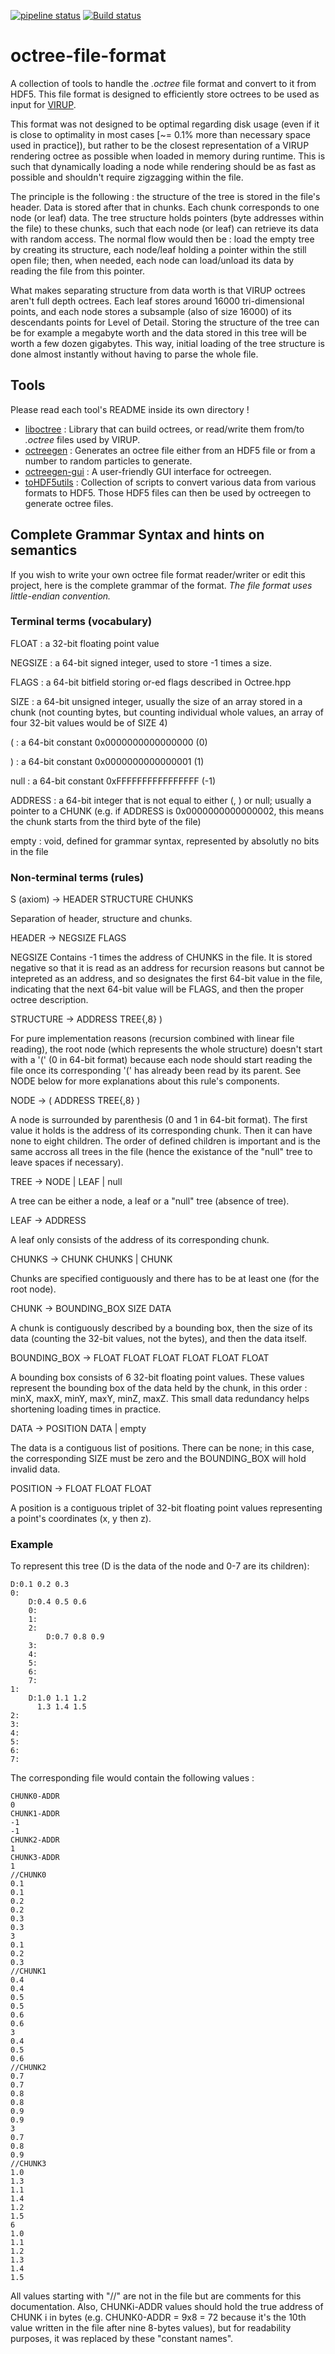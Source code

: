 [![pipeline status](https://gitlab.com/Dexter9313/octree-file-format/badges/master/pipeline.svg)](https://gitlab.com/Dexter9313/octree-file-format/commits/master)
[![Build status](https://ci.appveyor.com/api/projects/status/b59od2m9xi80ub27/branch/master?svg=true)](https://ci.appveyor.com/project/Dexter9313/octree-file-format-mirror/branch/master)

# octree-file-format

A collection of tools to handle the *.octree* file format and convert to it from HDF5. This file format is designed to efficiently store octrees to be used as input for [VIRUP](https://gitlab.com/Dexter9313/virup).

This format was not designed to be optimal regarding disk usage (even if it is close to optimality in most cases [~= 0.1% more than necessary space used in practice]), but rather to be the closest representation of a VIRUP rendering octree as possible when loaded in memory during runtime. This is such that dynamically loading a node while rendering should be as fast as possible and shouldn't require zigzagging within the file.

The principle is the following : the structure of the tree is stored in the file's header. Data is stored after that in chunks. Each chunk corresponds to one node (or leaf) data. The tree structure holds pointers (byte addresses within the file) to these chunks, such that each node (or leaf) can retrieve its data with random access. The normal flow would then be : load the empty tree by creating its structure, each node/leaf holding a pointer within the still open file; then, when needed, each node can load/unload its data by reading the file from this pointer.

What makes separating structure from data worth is that VIRUP octrees aren't full depth octrees. Each leaf stores around 16000 tri-dimensional points, and each node stores a subsample (also of size 16000) of its descendants points for Level of Detail. Storing the structure of the tree can be for example a megabyte worth and the data stored in this tree will be worth a few dozen gigabytes. This way, initial loading of the tree structure is done almost instantly without having to parse the whole file.

## Tools

Please read each tool's README inside its own directory !

* [liboctree](https://gitlab.com/Dexter9313/octree-file-format/blob/master/liboctree/) : Library that can build octrees, or read/write them from/to *.octree* files used by VIRUP.
* [octreegen](https://gitlab.com/Dexter9313/octree-file-format/blob/master/octreegen/) : Generates an octree file either from an HDF5 file or from a number to random particles to generate.
* [octreegen-gui](https://gitlab.com/Dexter9313/octree-file-format/blob/master/octreegen-gui/) : A user-friendly GUI interface for octreegen.
* [toHDF5utils](https://gitlab.com/Dexter9313/octree-file-format/blob/master/toHDF5utils/) : Collection of scripts to convert various data from various formats to HDF5. Those HDF5 files can then be used by octreegen to generate octree files.

## Complete Grammar Syntax and hints on semantics

If you wish to write your own octree file format reader/writer or edit this project, here is the complete grammar of the format.
*The file format uses little-endian convention.*

### Terminal terms (vocabulary)

FLOAT   : a 32-bit floating point value

NEGSIZE : a 64-bit signed integer, used to store -1 times a size.

FLAGS   : a 64-bit bitfield storing or-ed flags described in Octree.hpp

SIZE    : a 64-bit unsigned integer, usually the size of an array stored in a chunk (not counting bytes, but counting individual whole values, an array of four 32-bit values would be of SIZE 4)

(       : a 64-bit constant 0x0000000000000000 (0)

)       : a 64-bit constant 0x0000000000000001 (1)

null    : a 64-bit constant 0xFFFFFFFFFFFFFFFF (-1)

ADDRESS : a 64-bit integer that is not equal to either (, ) or null; usually a pointer to a CHUNK (e.g. if ADDRESS is 0x0000000000000002, this means the chunk starts from the third byte of the file)

empty   : void, defined for grammar syntax, represented by absolutly no bits in the file

### Non-terminal terms (rules)

S (axiom)    -> HEADER STRUCTURE CHUNKS

Separation of header, structure and chunks.

HEADER       -> NEGSIZE FLAGS

NEGSIZE Contains -1 times the address of CHUNKS in the file. It is stored negative so that it is read as an address for recursion reasons but cannot be intepreted as an address, and so designates the first 64-bit value in the file, indicating that the next 64-bit value will be FLAGS, and then the proper octree description.


STRUCTURE    -> ADDRESS TREE{,8} )

For pure implementation reasons (recursion combined with linear file reading), the root node (which represents the whole structure) doesn't start with a '(' (0 in 64-bit format) because each node should start reading the file once its corresponding '(' has already been read by its parent. See NODE below for more explanations about this rule's components.


NODE         -> ( ADDRESS TREE{,8} )

A node is surrounded by parenthesis (0 and 1 in 64-bit format). The first value it holds is the address of its corresponding chunk. Then it can have none to eight children. The order of defined children is important and is the same accross all trees in the file (hence the existance of the "null" tree to leave spaces if necessary).


TREE         -> NODE | LEAF | null

A tree can be either a node, a leaf or a "null" tree (absence of tree).


LEAF         -> ADDRESS

A leaf only consists of the address of its corresponding chunk.


CHUNKS       -> CHUNK CHUNKS | CHUNK

Chunks are specified contiguously and there has to be at least one (for the root node).


CHUNK        -> BOUNDING_BOX SIZE DATA

A chunk is contiguously described by a bounding box, then the size of its data (counting the 32-bit values, not the bytes), and then the data itself.


BOUNDING_BOX -> FLOAT FLOAT FLOAT FLOAT FLOAT FLOAT

A bounding box consists of 6 32-bit floating point values. These values represent the bounding box of the data held by the chunk, in this order : minX, maxX, minY, maxY, minZ, maxZ. This small data redundancy helps shortening loading times in practice.


DATA         -> POSITION DATA | empty

The data is a contiguous list of positions. There can be none; in this case, the corresponding SIZE must be zero and the BOUNDING_BOX will hold invalid data.


POSITION     -> FLOAT FLOAT FLOAT

A position is a contiguous triplet of 32-bit floating point values representing a point's coordinates (x, y then z).


### Example

To represent this tree (D is the data of the node and 0-7 are its children):

	D:0.1 0.2 0.3
	0:
		D:0.4 0.5 0.6
		0:
		1:
		2:
			D:0.7 0.8 0.9
		3:
		4:
		5:
		6:
		7:
	1:
		D:1.0 1.1 1.2
		  1.3 1.4 1.5
	2:
	3:
	4:
	5:
	6:
	7:

The corresponding file would contain the following values :

	CHUNK0-ADDR
	0
	CHUNK1-ADDR
	-1
	-1
	CHUNK2-ADDR
	1
	CHUNK3-ADDR
	1
	//CHUNK0
	0.1
	0.1
	0.2
	0.2
	0.3
	0.3
	3
	0.1
	0.2
	0.3
	//CHUNK1
	0.4
	0.4
	0.5
	0.5
	0.6
	0.6
	3
	0.4
	0.5
	0.6
	//CHUNK2
	0.7
	0.7
	0.8
	0.8
	0.9
	0.9
	3
	0.7
	0.8
	0.9
	//CHUNK3
	1.0
	1.3
	1.1
	1.4
	1.2
	1.5
	6
	1.0
	1.1
	1.2
	1.3
	1.4
	1.5

All values starting with "//" are not in the file but are comments for this documentation.
Also, CHUNKi-ADDR values should hold the true address of CHUNK i in bytes (e.g. CHUNK0-ADDR = 9x8 = 72 because it's the 10th value written in the file after nine 8-bytes values), but for readability purposes, it was replaced by these "constant names".
